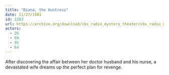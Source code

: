```yaml
---
title: "Diana, the Huntress"
date: 11/27/1981
id: 1263
url: https://archive.org/download/cbs_radio_mystery_theater/cbs_radio_mystery_theater-1251-1300.zip/cbs_radio_mystery_theater-1251-1300%2Fcbsrmt_1263_diana_the_huntress.mp3
actors:
  - 26
  - 69
  - 95
  - 64
---
```

After discovering the affair between her doctor husband and his nurse, a devastated wife dreams up the perfect plan for revenge.